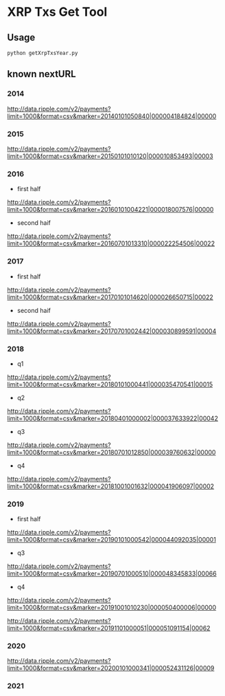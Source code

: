 # XRP Txs Get Tool

## Usage

`python getXrpTxsYear.py`

## known nextURL

### 2014 

http://data.ripple.com/v2/payments?limit=1000&format=csv&marker=20140101050840|000004184824|00000

### 2015

http://data.ripple.com/v2/payments?limit=1000&format=csv&marker=20150101010120|000010853493|00003

### 2016

- first half

http://data.ripple.com/v2/payments?limit=1000&format=csv&marker=20160101004221|000018007576|00000

- second haif

http://data.ripple.com/v2/payments?limit=1000&format=csv&marker=20160701013310|000022254506|00022

### 2017

- first half

http://data.ripple.com/v2/payments?limit=1000&format=csv&marker=20170101014620|000026650715|00022

- second haif

http://data.ripple.com/v2/payments?limit=1000&format=csv&marker=20170701002442|000030899591|00004

### 2018

- q1

http://data.ripple.com/v2/payments?limit=1000&format=csv&marker=20180101000441|000035470541|00015

- q2

http://data.ripple.com/v2/payments?limit=1000&format=csv&marker=20180401000002|000037633922|00042

- q3

http://data.ripple.com/v2/payments?limit=1000&format=csv&marker=20180701012850|000039760632|00000

- q4

http://data.ripple.com/v2/payments?limit=1000&format=csv&marker=20181001001632|000041906097|00002

### 2019

- first half

http://data.ripple.com/v2/payments?limit=1000&format=csv&marker=20190101000542|000044092035|00001

- q3

http://data.ripple.com/v2/payments?limit=1000&format=csv&marker=20190701000510|000048345833|00066

- q4

http://data.ripple.com/v2/payments?limit=1000&format=csv&marker=20191001010230|000050400006|00000

http://data.ripple.com/v2/payments?limit=1000&format=csv&marker=20191101000051|000051091154|00062

### 2020

http://data.ripple.com/v2/payments?limit=1000&format=csv&marker=20200101000341|000052431126|00009

### 2021
